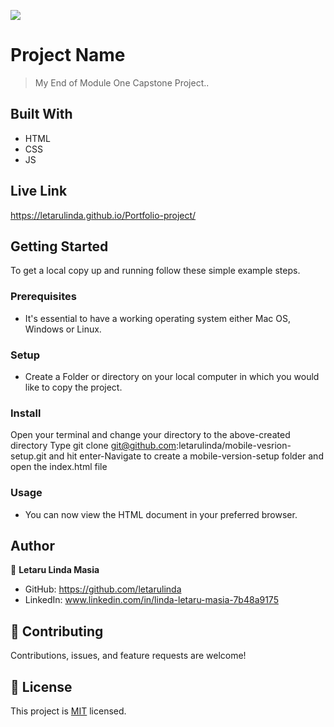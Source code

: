 ![](https://img.shields.io/badge/Microverse-blueviolet)

# Project Name

> My End of Module One Capstone Project..

## Built With

- HTML
- CSS
- JS

## Live Link
https://letarulinda.github.io/Portfolio-project/

## Getting Started

To get a local copy up and running follow these simple example steps.

### Prerequisites

- It's essential to have a working operating system either Mac OS, Windows or Linux.

### Setup

- Create a Folder or directory on your local computer in which you would like to copy the project.

### Install

Open your terminal and change your directory to the above-created directory Type git clone git@github.com:letarulinda/mobile-vesrion-setup.git and hit enter-Navigate to create a mobile-version-setup folder and open the index.html file

### Usage

- You can now view the HTML document in your preferred browser.

## Author

👤 **Letaru Linda Masia**

- GitHub: https://github.com/letarulinda
- LinkedIn: www.linkedin.com/in/linda-letaru-masia-7b48a9175

## 🤝 Contributing

Contributions, issues, and feature requests are welcome!

## 📝 License

This project is [MIT](./MIT.md) licensed.
